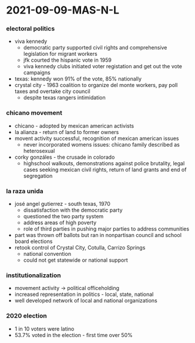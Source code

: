 # 2021-09-09-MAS-N-L
### electoral politics
- viva kennedy
  - democratic party supported civil rights and comprehensive legislation for migrant workers
  - jfk courted the hispanic vote in 1959
  - viva kennedy clubs initiated voter registation and get out the vote campaigns
- texas: kennedy won 91% of the vote, 85% nationally
- crystal city - 1963 coalition to organize del monte workers, pay poll taxes and overtake city council
  - despite texas rangers intimidation

### chicano movement
- chicano - adopted by mexican american activists
- la alianza - return of land to former owners
- movent activity successful, recognition of mexican american issues
  - never incorporated womens issues: chicano family described as heterosexual
- corky gonzáles - the crusade in colorado
  - highschool walkouts, demonstrations against police brutality, legal cases seeking mexican civil rights, return of land grants and end of segregation

### la raza unida
- josé angel gutierrez - south texas, 1970
  - dissatisfaction with the democratic party
  - questioned the two party system
  - address areas of high poverty
  - role of third parties in pushing major parties to address communities
- part was thrown off ballots but ran in nonpartisan council and school board elections
- retook control of Crystal City, Cotulla, Carrizo Springs
  - national convention
  - could not get statewide or national support

### institutionalization
- movement activity -> political officeholding
- increased representation in politics - local, state, national
- well developed network of local and national organizations

### 2020 election
- 1 in 10 voters were latino
- 53.7% voted in the election - first time over 50%

<!--look at who your representative is so you have an idea of who they are and what theyre doing-->
